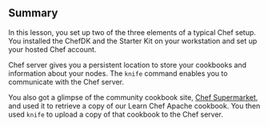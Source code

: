 ## Summary

In this lesson, you set up two of the three elements of a typical Chef setup. You installed the ChefDK and the Starter Kit on your workstation and set up your hosted Chef account.

Chef server gives you a persistent location to store your cookbooks and information about your nodes. The `knife` command enables you to communicate with the Chef server.

You also got a glimpse of the community cookbook site, [Chef Supermarket](https://supermarket.chef.io), and used it to retrieve a copy of our Learn Chef Apache cookbook. You then used `knife` to upload a copy of that cookbook to the Chef server.
